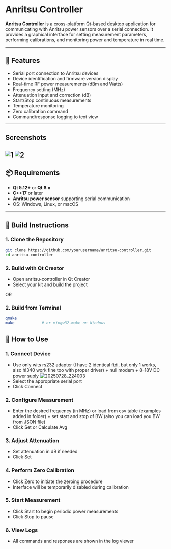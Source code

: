 # Anritsu Controller

**Anritsu Controller** is a cross-platform Qt-based desktop application for communicating with Anritsu power sensors over a serial connection. It provides a graphical interface for setting measurement parameters, performing calibrations, and monitoring power and temperature in real time.

---

## 🔧 Features

- Serial port connection to Anritsu devices
- Device identification and firmware version display
- Real-time RF power measurements (dBm and Watts)
- Frequency setting (MHz)
- Attenuation input and correction (dB)
- Start/Stop continuous measurements
- Temperature monitoring
- Zero calibration command
- Command/response logging to text view

---
## Screenshots
![1](https://github.com/user-attachments/assets/7e920767-eaf6-41eb-a201-8733c42a3b07)
![2](https://github.com/user-attachments/assets/16034f2b-74a1-4b64-8360-caffffb7b0bc)
---
## 📦 Requirements

- **Qt 5.12+** or **Qt 6.x**
- **C++17** or later
- **Anritsu power sensor** supporting serial communication
- OS: Windows, Linux, or macOS

---

## 🚀 Build Instructions

### 1. Clone the Repository

```bash
git clone https://github.com/yourusername/anritsu-controller.git
cd anritsu-controller
```
### 2. Build with Qt Creator
- Open anritsu-controller in Qt Creator
- Select your kit and build the project

OR

### 2. Build from Terminal
```bash
qmake
make            # or mingw32-make on Windows
```

## 🧪 How to Use
### 1. Connect Device
 - Use only wits rs232 adapter (I have 2 identical ftdi, but only 1 works, also hl340 work fine too with proper driver) + null modem + 8-18V DC power suply
![20250728_224003](https://github.com/user-attachments/assets/ab14f112-60db-4c64-ac45-872bbc7853cf)
 - Select the appropriate serial port
 - Click Connect

### 2. Configure Measurement
 - Enter the desired frequency (in MHz) or load from csv table (examples added in folder) + set start and stop of BW (also you can load you BW from JSON file)
 - Click Set or Calculate Avg
### 3. Adjust Attenuation
 - Set attenuation in dB if needed
 - Click Set
### 4. Perform Zero Calibration
 - Click Zero to initiate the zeroing procedure
 - Interface will be temporarily disabled during calibration
### 5. Start Measurement
- Click Start to begin periodic power measurements
- Click Stop to pause
### 6. View Logs
 - All commands and responses are shown in the log viewer

